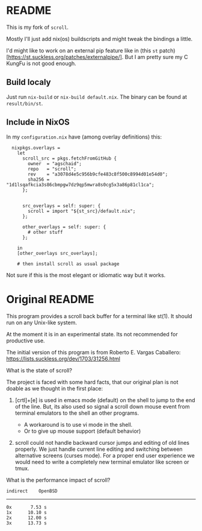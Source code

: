# README
This is my fork of `scroll`.

Mostly I'll just add nix(os) buildscripts and might tweak the bindings a little.

I'd might like to work on an external pip feature like in 
(this `st` patch)[https://st.suckless.org/patches/externalpipe/]. But I am pretty
sure my C KungFu is not good enough.

## Build localy
Just run `nix-build` or `nix-build default.nix`. The binary can be found at `result/bin/st`.

## Include in NixOS

In my `configuration.nix` have (among overlay definitions) this:

```
  nixpkgs.overlays =
    let
      scroll_src = pkgs.fetchFromGitHub {
        owner  = "agschaid";
        repo   = "scroll";
        rev    = "a3078d4e5c956b9cfe483c8f500c8994d01e54d0";
        sha256 = "1d1lsqafkcia3s86cbmpgw7dz9qp5mwra8s0cg5x3a86p81cl1ca";
      };


      src_overlays = self: super: {
        scroll = import "${st_src}/default.nix";
      };

      other_overlays = self: super: {
        # other stuff
      };

    in
    [other_overlays src_overlays];

    # then install scroll as usual package
```
Not sure if this is the most elegant or idiomatic way but it works.


# Original README

This program provides a scroll back buffer for a terminal like st(1).  It
should run on any Unix-like system.

At the moment it is in an experimental state.  Its not recommended for
productive use.

The initial version of this program is from Roberto E. Vargas Caballero:
	https://lists.suckless.org/dev/1703/31256.html

What is the state of scroll?

The project is faced with some hard facts, that our original plan is not doable
as we thought in the first place:

 1. [crtl]+[e] is used in emacs mode (default) on the shell to jump to the end
    of the line.  But, its also used so signal a scroll down mouse event from
    terminal emulators to the shell an other programs.

    - A workaround is to use vi mode in the shell.
    - Or to give up mouse support (default behavior)

 2. scroll could not handle backward cursor jumps and editing of old lines
    properly.  We just handle current line editing and switching between
    alternative screens (curses mode).  For a proper end user experience we
    would need to write a completely new terminal emulator like screen or tmux.

What is the performance impact of scroll?

	indirect	OpenBSD
-------------------------------
	0x		 7.53 s
	1x		10.10 s
	2x		12.00 s
	3x		13.73 s
